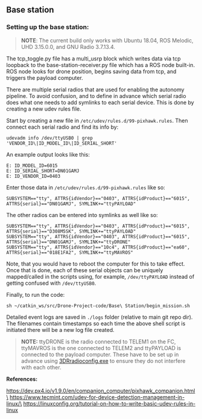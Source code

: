 ## Base station
### Setting up the base station:
>**NOTE**: The current build only works with Ubuntu 18.04, ROS Melodic, UHD 3.15.0.0, and GNU Radio 3.7.13.4.

The tcp_toggle.py file has a multi_usrp block which writes data via tcp loopback to the base-station-receiver.py file which has a ROS node built-in. 
ROS node looks for drone position, begins saving data from tcp, and triggers the payload computer. 

There are multiple serial radios that are used for enabling the autonomy pipeline. To avoid confusion, and to define in advance which serial radio does what one needs to add symlinks to each serial device. This is done by creating a new udev rules file. 

Start by creating a new file in `/etc/udev/rules.d/99-pixhawk.rules`. Then connect each serial radio and find its info by:
```
udevadm info /dev/ttyUSB0 | grep 'VENDOR_ID\|ID_MODEL_ID\|ID_SERIAL_SHORT'
```
An example output looks like this:
```
E: ID_MODEL_ID=6015
E: ID_SERIAL_SHORT=DN01GAMJ
E: ID_VENDOR_ID=0403
```
Enter those data in `/etc/udev/rules.d/99-pixhawk.rules` like so:
```
SUBSYSTEM=="tty", ATTRS{idVendor}=="0403", ATTRS{idProduct}=="6015", ATTRS{serial}=="DN01GAMJ", SYMLINK+="ttyPAYLOAD"
```
The other radios can be entered into symlinks as well like so:
```
SUBSYSTEM=="tty", ATTRS{idVendor}=="0403", ATTRS{idProduct}=="6015", ATTRS{serial}=="D308M5SK", SYMLINK+="ttyPAYLOAD"
SUBSYSTEM=="tty", ATTRS{idVendor}=="0403", ATTRS{idProduct}=="6015", ATTRS{serial}=="DN01GAMJ", SYMLINK+="ttyDRONE"
SUBSYSTEM=="tty", ATTRS{idVendor}=="10c4", ATTRS{idProduct}=="ea60", ATTRS{serial}=="018E1FA2", SYMLINK+="ttyMAVROS"

```
Note, that you would have to reboot the computer for this to take effect. Once that is done, each of these serial objects can be uniquely mapped/called in the scripts using, for example, `/dev/ttyPAYLOAD` instead of getting confused with `/dev/ttyUSB0`.

Finally, to run the code:
```
sh ~/catkin_ws/src/Drone-Project-code/Base\ Station/begin_mission.sh
```
Detailed event logs are saved in `./logs` folder (relative to main git repo dir). The filenames contain timestamps so each time the above shell script is initiated there will be a new log file created. 


>**NOTE:** ttyDRONE is the radio connected to TELEM1 on the FC, ttyMAVROS is the one connected to TELEM2 and ttyPAYLOAD is connected to the payload computer. These have to be set up in advance using [3DRradioconfig.exe][] to ensure they do not interfere with each other.


**References:**

https://dev.px4.io/v1.9.0/en/companion_computer/pixhawk_companion.html\
https://www.tecmint.com/udev-for-device-detection-management-in-linux/\
https://linuxconfig.org/tutorial-on-how-to-write-basic-udev-rules-in-linux


[3DRradioconfig.exe]: http://vps.oborne.me/3drradioconfig.zip